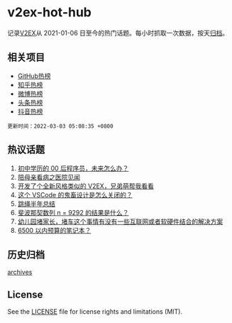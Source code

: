 # v2ex-hot-hub

 记录[V2EX](https://www.v2ex.com/)从 2021-01-06 日至今的热门话题。每小时抓取一次数据，按天[归档](archives)。
 
 ## 相关项目

- [GitHub热榜](https://github.com/snaildev/github-hot-hub)
- [知乎热榜](https://github.com/snaildev/zhihu-hot-hub)
- [微博热榜](https://github.com/snaildev/weibo-hot-hub)
- [头条热榜](https://github.com/snaildev/toutiao-hot-hub)
- [抖音热榜](https://github.com/snaildev/douyin-hot-hub)


 `更新时间：2022-03-03 05:08:35 +0800`

## 热议话题

1. [初中学历的 00 后程序员，未来怎么办？](https://www.v2ex.com/t/837332)
1. [陪母亲看病之医院见闻](https://www.v2ex.com/t/837391)
1. [开发了个全新风格类似的 V2EX，兄弟萌帮我看看](https://www.v2ex.com/t/837490)
1. [这个 VSCode 的鬼畜设计是怎么关闭的？](https://www.v2ex.com/t/837343)
1. [跳绳半年总结](https://www.v2ex.com/t/837397)
1. [斐波那契数列 n = 9292 的结果是什么？](https://www.v2ex.com/t/837325)
1. [幼儿园堵家长，堵车这个事情有没有一些互联网或者软硬件结合的解决方案](https://www.v2ex.com/t/837323)
1. [6500 以内预算的笔记本？](https://www.v2ex.com/t/837403)

## 历史归档

[archives](archives)

## License

See the [LICENSE](LICENSE) file for license rights and limitations (MIT).
